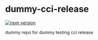 # dummy-cci-release

[![npm version](https://img.shields.io/badge/%40nui%2Fdummy--cci--release-33.0.0-blue.svg)](https://artifactory.corp.adobe.com/artifactory/npm-nui-release/@nui/dummy-cci-release/-/@nui/dummy-cci-release-33.0.0.tgz)


dummy repo for dummy testing cci release